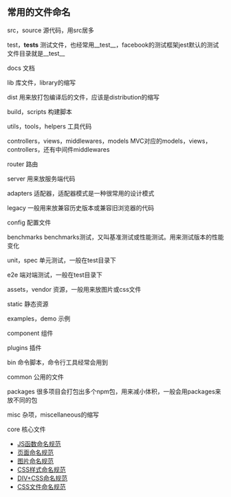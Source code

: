 
## 常用的文件命名

src，source
源代码，用src居多

test，__tests__
测试文件，也经常用__test__，facebook的测试框架jest默认的测试文件目录就是__test__

docs
文档

lib
库文件，library的缩写

dist
用来放打包编译后的文件，应该是distribution的缩写

build，scripts
构建脚本

utils，tools，helpers
工具代码

controllers，views，middlewares，models
MVC对应的models，views，controllers，还有中间件middlewares

router
路由

server
用来放服务端代码

adapters
适配器，适配器模式是一种很常用的设计模式


legacy
一般用来放兼容历史版本或兼容旧浏览器的代码


config
配置文件

benchmarks
benchmarks测试，又叫基准测试或性能测试。用来测试版本的性能变化

unit，spec
单元测试，一般在test目录下

e2e
端对端测试，一般在test目录下

assets，vendor
资源，一般用来放图片或css文件

static
静态资源

examples，demo
示例

component
组件

plugins
插件

bin
命令脚本，命令行工具经常会用到

common
公用的文件

packages
很多项目会打包出多个npm包，用来减小体积，一般会用packages来放不同的包

misc
杂项，miscellaneous的缩写

core
核心文件

* [JS函数命名规范](function.md)
* [页面命名规范](page.md)
* [图片命名规范](image.md)
* [CSS样式命名规范](css.md)
* [DIV+CSS命名规范](div_css.md)
* [CSS文件命名规范](css_file.md)